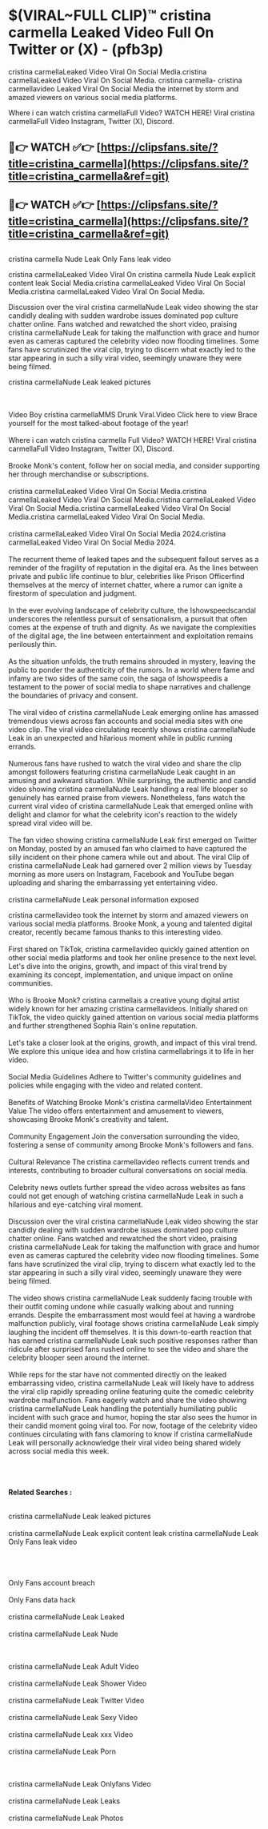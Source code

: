 #  $(VIRAL~FULL CLIP)™ cristina carmella Leaked Video Full On Twitter or (X)  - (pfb3p)

cristina carmellaLeaked Video Viral On Social Media.cristina carmellaLeaked Video Viral On Social Media.
cristina carmella- cristina carmellavideo Leaked Viral On Social Media the internet by storm and amazed viewers on various social media platforms.

Where i can watch cristina carmellaFull Video? WATCH HERE! Viral cristina carmellaFull Video Instagram, Twitter (X), Discord.

## 🔴👉 WATCH ✅👉 [https://clipsfans.site/?title=cristina_carmella](https://clipsfans.site/?title=cristina_carmella&ref=git)


## 🔴👉 WATCH ✅👉 [https://clipsfans.site/?title=cristina_carmella](https://clipsfans.site/?title=cristina_carmella&ref=git)
##


cristina carmella Nude Leak Only Fans leak video 


cristina carmellaLeaked Video Viral On  cristina carmella Nude Leak explicit content leak Social Media.cristina carmellaLeaked Video Viral On Social Media.cristina carmellaLeaked Video Viral On Social Media.



Discussion over the viral cristina carmellaNude Leak video showing the star candidly dealing with sudden wardrobe issues dominated pop culture chatter online. Fans watched and rewatched the short video, praising cristina carmellaNude Leak for taking the malfunction with grace and humor even as cameras captured the celebrity video now flooding timelines. Some fans have scrutinized the viral clip, trying to discern what exactly led to the star appearing in such a silly viral video, seemingly unaware they were being filmed.


cristina carmellaNude Leak leaked pictures


  <br>

  <br>
Video Boy cristina carmellaMMS Drunk Viral.Video Click here to view Brace yourself for the most talked-about footage of the year!
<br><br>
Where i can watch cristina carmella Full Video? WATCH HERE! Viral cristina carmellaFull Video Instagram, Twitter (X), Discord.
<br><br>
Brooke Monk's content, follow her on social media, and consider supporting her through merchandise or subscriptions.
<br><br>
cristina carmellaLeaked Video Viral On Social Media.cristina carmellaLeaked Video Viral On Social Media.cristina carmellaLeaked Video Viral On Social Media.cristina carmellaLeaked Video Viral On Social Media.cristina carmellaLeaked Video Viral On Social Media.
<br><br>
cristina carmellaLeaked Video Viral On Social Media 2024.cristina carmellaLeaked Video Viral On Social Media 2024.
<br><br>
The recurrent theme of leaked tapes and the subsequent fallout serves as a reminder of the fragility of reputation in the digital era. As the lines between private and public life continue to blur, celebrities like Prison Officerfind themselves at the mercy of internet chatter, where a rumor can ignite a firestorm of speculation and judgment.
<br><br>
In the ever evolving landscape of celebrity culture, the Ishowspeedscandal underscores the relentless pursuit of sensationalism, a pursuit that often comes at the expense of truth and dignity. As we navigate the complexities of the digital age, the line between entertainment and exploitation remains perilously thin.
<br><br>
As the situation unfolds, the truth remains shrouded in mystery, leaving the public to ponder the authenticity of the rumors. In a world where fame and infamy are two sides of the same coin, the saga of Ishowspeedis a testament to the power of social media to shape narratives and challenge the boundaries of privacy and consent.
<br><br>
The viral video of cristina carmellaNude Leak emerging online has amassed tremendous views across fan accounts and social media sites with one video clip. The viral video circulating recently shows cristina carmellaNude Leak in an unexpected and hilarious moment while in public running errands.
<br><br>
Numerous fans have rushed to watch the viral video and share the clip amongst followers featuring cristina carmellaNude Leak caught in an amusing and awkward situation. While surprising, the authentic and candid video showing cristina carmellaNude Leak handling a real life blooper so genuinely has earned praise from viewers. Nonetheless, fans watch the current viral video of cristina carmellaNude Leak that emerged online with delight and clamor for what the celebrity icon's reaction to the widely spread viral video will be.
<br><br>
The fan video showing cristina carmellaNude Leak first emerged on Twitter on Monday, posted by an amused fan who claimed to have captured the silly incident on their phone camera while out and about. The viral Clip of cristina carmellaNude Leak had garnered over 2 million views by Tuesday morning as more users on Instagram, Facebook and YouTube began uploading and sharing the embarrassing yet entertaining video.
<br><br>
cristina carmellaNude Leak personal information exposed

cristina carmellavideo took the internet by storm and amazed viewers on various social media platforms. Brooke Monk, a young and talented digital creator, recently became famous thanks to this interesting video.
<br><br>
First shared on TikTok, cristina carmellavideo quickly gained attention on other social media platforms and took her online presence to the next level. Let's dive into the origins, growth, and impact of this viral trend by examining its concept, implementation, and unique impact on online communities.
<br><br>
Who is Brooke Monk? cristina carmellais a creative young digital artist widely known for her amazing cristina carmellavideos. Initially shared on TikTok, the video quickly gained attention on various social media platforms and further strengthened Sophia Rain's online reputation.
<br><br>
Let's take a closer look at the origins, growth, and impact of this viral trend. We explore this unique idea and how cristina carmellabrings it to life in her video.
<br><br>
Social Media Guidelines Adhere to Twitter's community guidelines and policies while engaging with the video and related content.
<br><br>
Benefits of Watching Brooke Monk's cristina carmellaVideo Entertainment Value The video offers entertainment and amusement to viewers, showcasing Brooke Monk's creativity and talent.
<br><br>
Community Engagement Join the conversation surrounding the video, fostering a sense of community among Brooke Monk's followers and fans.
<br><br>
Cultural Relevance The cristina carmellavideo reflects current trends and interests, contributing to broader cultural conversations on social media.
<br><br>
Celebrity news outlets further spread the video across websites as fans could not get enough of watching cristina carmellaNude Leak in such a hilarious and eye-catching viral moment.
<br><br>
Discussion over the viral cristina carmellaNude Leak video showing the star candidly dealing with sudden wardrobe issues dominated pop culture chatter online. Fans watched and rewatched the short video, praising cristina carmellaNude Leak for taking the malfunction with grace and humor even as cameras captured the celebrity video now flooding timelines. Some fans have scrutinized the viral clip, trying to discern what exactly led to the star appearing in such a silly viral video, seemingly unaware they were being filmed.
<br><br>
The video shows cristina carmellaNude Leak suddenly facing trouble with their outfit coming undone while casually walking about and running errands. Despite the embarrassment most would feel at having a wardrobe malfunction publicly, viral footage shows cristina carmellaNude Leak simply laughing the incident off themselves. It is this down-to-earth reaction that has earned cristina carmellaNude Leak such positive responses rather than ridicule after surprised fans rushed online to see the video and share the celebrity blooper seen around the internet.
<br><br>
While reps for the star have not commented directly on the leaked embarrassing video, cristina carmellaNude Leak will likely have to address the viral clip rapidly spreading online featuring quite the comedic celebrity wardrobe malfunction. Fans eagerly watch and share the video showing cristina carmellaNude Leak handling the potentially humiliating public incident with such grace and humor, hoping the star also sees the humor in their candid moment going viral too. For now, footage of the celebrity video continues circulating with fans clamoring to know if cristina carmellaNude Leak will personally acknowledge their viral video being shared widely across social media this week.
<br><br>

<br><br>
<strong>Related Searches :</strong>
<br><br>

cristina carmellaNude Leak leaked pictures
<br><br>
cristina carmellaNude Leak explicit content leak
cristina carmellaNude Leak Only Fans leak video
<br><br>

<br><br>
Only Fans account breach
<br><br>
Only Fans data hack
<br><br>
cristina carmellaNude Leak Leaked
<br><br>
cristina carmellaNude Leak Nude

<br><br>
cristina carmellaNude Leak Adult Video
<br><br>
cristina carmellaNude Leak Shower Video
<br><br>
cristina carmellaNude Leak Twitter Video
<br><br>
cristina carmellaNude Leak Sexy Video
<br><br>
cristina carmellaNude Leak xxx Video
<br><br>
cristina carmellaNude Leak Porn

<br><br>
cristina carmellaNude Leak Onlyfans Video
<br><br>
cristina carmellaNude Leak Leaks
<br><br>
cristina carmellaNude Leak Photos